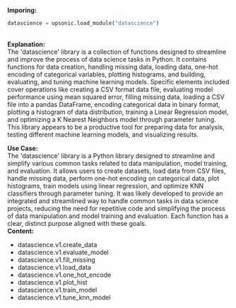 <b class="custom_code_highlight_green">Imporing:</b><br>
```python
datascience = upsonic.load_module("datascience")
```
<br><b class="custom_code_highlight_green">Explanation:</b><br>The 'datascience' library is a collection of functions designed to streamline and improve the process of data science tasks in Python. It contains functions for data creation, handling missing data, loading data, one-hot encoding of categorical variables, plotting histograms, and building, evaluating, and tuning machine learning models. Specific elements included cover operations like creating a CSV format data file, evaluating model performance using mean squared error, filling missing data, loading a CSV file into a pandas DataFrame, encoding categorical data in binary format, plotting a histogram of data distribution, training a Linear Regression model, and optimizing a K Nearest Neighbors model through parameter tuning. This library appears to be a productive tool for preparing data for analysis, testing different machine learning models, and visualizing results.

<b class="custom_code_highlight_green">Use Case:</b><br>The 'datascience' library is a Python library designed to streamline and simplify various common tasks related to data manipulation, model training, and evaluation. It allows users to create datasets, load data from CSV files, handle missing data, perform one-hot encoding on categorical data, plot histograms, train models using linear regression, and optimize KNN classifiers through parameter tuning. It was likely developed to provide an integrated and streamlined way to handle common tasks in data science projects, reducing the need for repetitive code and simplifying the process of data manipulation and model training and evaluation. Each function has a clear, distinct purpose aligned with these goals.
<br><b class="custom_code_highlight_green">Content:</b><br>
  - datascience.v1.create_data
  - datascience.v1.evaluate_model
  - datascience.v1.fill_missing
  - datascience.v1.load_data
  - datascience.v1.one_hot_encode
  - datascience.v1.plot_hist
  - datascience.v1.train_model
  - datascience.v1.tune_knn_model
